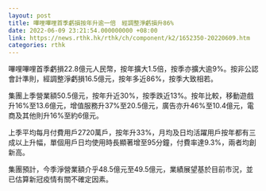```yaml
---
layout: post
title: 嗶哩嗶哩首季虧損按年升逾一倍　經調整淨虧損升86%
date: 2022-06-09 23:21:54.000000000 +08:00
link: https://news.rthk.hk/rthk/ch/component/k2/1652350-20220609.htm
categories: rthk
---
```


嗶哩嗶哩首季虧損22.8億元人民幣，按年擴大1.5倍，按季亦擴大逾9%。按非公認會計準則，經調整淨虧損16.5億元，按年多近86%，按季大致相若。

集團上季營業額50.5億元，按年升近30%，按季跌近13%。按年比較，移動遊戲升16%至13.6億元，增值服務升37%至20.5億元，廣告亦升46%至10.4億元，電商及其他則升16%至約6億元。

上季平均每月付費用戶2720萬戶，按年升33%，月均及日均活躍用戶按年都有三成以上升幅，單個用戶日均使用時長顯著增至95分鐘，付費率達9.3%，兩者均創新高。

集團預計，今季淨營業額介乎48.5億元至49.5億元，業績展望基於目前市況，並已估算新冠疫情有關不確定因素。
